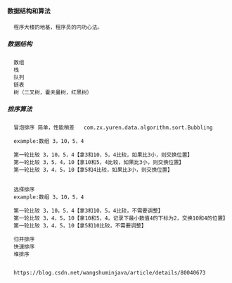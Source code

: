#### 数据结构和算法
      程序大楼的地基，程序员的内功心法。
      
#####  数据结构
      数组
      栈
      队列
      链表
      树（二叉树，霍夫曼树，红黑树）
      
#####  排序算法     
      冒泡排序 简单，性能稍差   com.zx.yuren.data.algorithm.sort.Bubbling
      
      example:数组 3，10，5，4 
      
      第一轮比较 3，10，5，4【拿3和10，5，4比较，如果比3小，则交换位置】
      第一轮比较 3，5，4，10【拿10和5，4比较，如果比3小，则交换位置】
      第一轮比较 3，4，5，10【拿5和4比较，如果比3小，则交换位置】
      
      
      选择排序
      example:数组 3，10，5，4
            
      第一轮比较 3，10，5，4【拿3和10，5，4比较，不需要调整】
      第一轮比较 3，4，5，10【拿10和5，4，记录下最小数值4的下标为2，交换10和4的位置】
      第一轮比较 3，4，5，10【拿5和10比较，不需要调整】
            
      归并排序
      快速排序
      堆排序
      
      
      https://blog.csdn.net/wangshuminjava/article/details/80040673